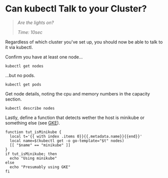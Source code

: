 # Can kubectl Talk to your Cluster?

> _Are the lights on?_
>
> _Time: 10sec_


Regardless of which cluster you've set up,
you should now be able to talk to it via kubectl.

Confirm you have at least one node...

<!-- @getNodes @test -->
```
kubectl get nodes
```

...but no pods.
<!-- @getPods -->
```
kubectl get pods
```

Get node details, noting the cpu and memory numbers in
the capacity section.


<!-- @getPods @test -->
```
kubectl describe nodes
```

Lastly, define a function that detects wether the host is minikube
or something else (see [GKE](/appendix/GKE)).

<!-- @funcIsMiniKube @env @test -->
```
function tut_isMinikube {
  local t='{{ with index .items 0}}{{.metadata.name}}{{end}}'
  local name=$(kubectl get -o go-template="$t" nodes)
  [[ "$name" == "minikube" ]]
}
if tut_isMinikube; then
  echo "Using minikube"
else
  echo "Presumably using GKE"
fi
```
